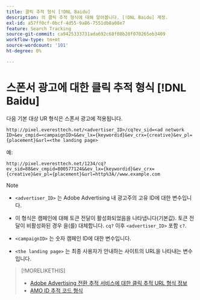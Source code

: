 ```yaml
---
title: 클릭 추적 형식 [!DNL Baidu]
description: 의 클릭 추적 형식에 대해 알아봅니다. [!DNL Baidu] 계정.
exl-id: a57ff0cf-0bcf-4d55-9a86-7551db8a08e7
feature: Search Tracking
source-git-commit: ca9425333731ada692c68f08b20f070265eb3409
workflow-type: tm+mt
source-wordcount: '101'
ht-degree: 0%

---
```


# 스폰서 광고에 대한 클릭 추적 형식 [!DNL Baidu]

다음 기본 대상 UR 형식은 스폰서 광고에 적용됩니다.

`http://pixel.everesttech.net/<advertiser_ID>/cq?ev_sid=<ad network ID>&ev_cmpid=<campaignID>&&ev_lx={keywordid}&ev_crx={creative}&ev_pl={placement}&url=<the landing page>`

예:

`http://pixel.everesttech.net/1234/cq?ev_sid=88&ev_cmpid=800577124&&ev_lx={keywordid}&ev_crx={creative}&ev_pl={placement}&url=http%3A//www.example.com`

>[!NOTE]
>
>* `<advertiser_ID>` 는 Adobe Advertising 내 광고주의 고유 ID에 대한 변수입니다.
>
>* 이 형식은 캠페인에 대해 토큰 전달이 활성화되었음을 나타냅니다(기본값). 토큰 전달이 비활성화된 경우 을(를) 대체합니다. `cq?` 이후 `<advertiser_ID>` 포함 `c?`.
>
>* `<campaignID>` 는 숫자 캠페인 ID에 대한 변수입니다.
>
>* `<the landing page>` 는 최종 사용자가 안내하는 사이트의 URL을 나타내는 변수입니다.

>[!MORELIKETHIS]
>
>* [Adobe Advertising 전환 추적 서비스에 대한 클릭 추적 URL 형식 정보](formats-click-tracking-about.md)
>* [AMO ID 추적 코드 형식](amo-id-tracking-parameter.md)
